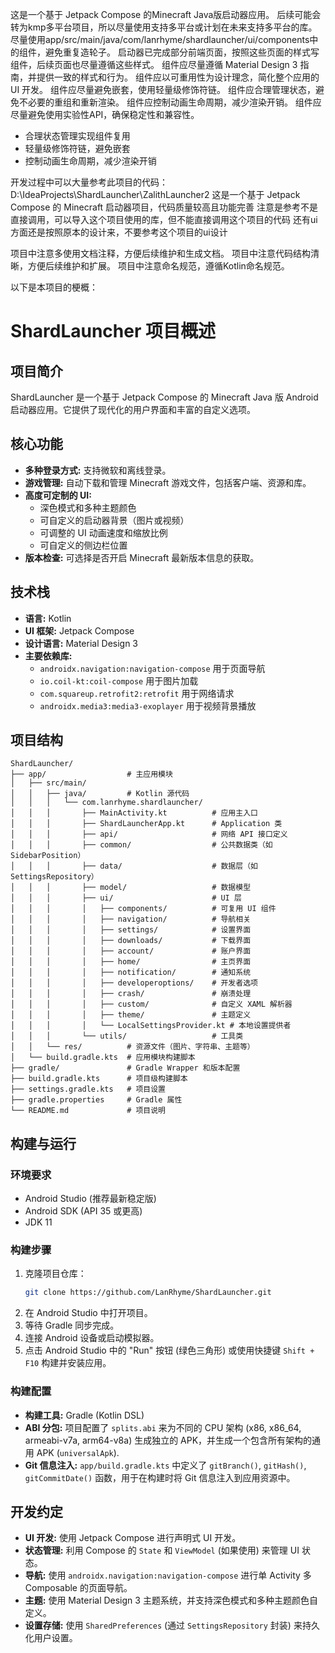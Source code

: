 这是一个基于 Jetpack Compose 的Minecraft Java版启动器应用。
后续可能会转为kmp多平台项目，所以尽量使用支持多平台或计划在未来支持多平台的库。
尽量使用app/src/main/java/com/lanrhyme/shardlauncher/ui/components中的组件，避免重复造轮子。
启动器已完成部分前端页面，按照这些页面的样式写组件，后续页面也尽量遵循这些样式。
组件应尽量遵循 Material Design 3 指南，并提供一致的样式和行为。
组件应以可重用性为设计理念，简化整个应用的 UI 开发。
组件应尽量避免嵌套，使用轻量级修饰符链。
组件应合理管理状态，避免不必要的重组和重新渲染。
组件应控制动画生命周期，减少渲染开销。
组件应尽量避免使用实验性API，确保稳定性和兼容性。

- 合理状态管理实现组件复用
- 轻量级修饰符链，避免嵌套
- 控制动画生命周期，减少渲染开销

开发过程中可以大量参考此项目的代码：D:\IdeaProjects\ShardLauncher\ZalithLauncher2
这是一个基于 Jetpack Compose 的 Minecraft 启动器项目，代码质量较高且功能完善
注意是参考不是直接调用，可以导入这个项目使用的库，但不能直接调用这个项目的代码
还有ui方面还是按照原本的设计来，不要参考这个项目的ui设计

项目中注意多使用文档注释，方便后续维护和生成文档。
项目中注意代码结构清晰，方便后续维护和扩展。
项目中注意命名规范，遵循Kotlin命名规范。

以下是本项目的梗概：

# ShardLauncher 项目概述

## 项目简介

ShardLauncher 是一个基于 Jetpack Compose 的 Minecraft Java 版 Android 启动器应用。它提供了现代化的用户界面和丰富的自定义选项。

## 核心功能

*   **多种登录方式:** 支持微软和离线登录。
*   **游戏管理:** 自动下载和管理 Minecraft 游戏文件，包括客户端、资源和库。
*   **高度可定制的 UI:**
    *   深色模式和多种主题颜色
    *   可自定义的启动器背景（图片或视频）
    *   可调整的 UI 动画速度和缩放比例
    *   可自定义的侧边栏位置
*   **版本检查:** 可选择是否开启 Minecraft 最新版本信息的获取。

## 技术栈

*   **语言:** Kotlin
*   **UI 框架:** Jetpack Compose
*   **设计语言:** Material Design 3
*   **主要依赖库:**
    *   `androidx.navigation:navigation-compose` 用于页面导航
    *   `io.coil-kt:coil-compose` 用于图片加载
    *   `com.squareup.retrofit2:retrofit` 用于网络请求
    *   `androidx.media3:media3-exoplayer` 用于视频背景播放

## 项目结构

```
ShardLauncher/
├── app/                  # 主应用模块
│   ├── src/main/
│   │   ├── java/         # Kotlin 源代码
│   │   │   └── com.lanrhyme.shardlauncher/
│   │   │       ├── MainActivity.kt          # 应用主入口
│   │   │       ├── ShardLauncherApp.kt      # Application 类
│   │   │       ├── api/                     # 网络 API 接口定义
│   │   │       ├── common/                  # 公共数据类（如 SidebarPosition）
│   │   │       ├── data/                    # 数据层（如 SettingsRepository）
│   │   │       ├── model/                   # 数据模型
│   │   │       ├── ui/                      # UI 层
│   │   │       │   ├── components/          # 可复用 UI 组件
│   │   │       │   ├── navigation/          # 导航相关
│   │   │       │   ├── settings/            # 设置界面
│   │   │       │   ├── downloads/           # 下载界面
│   │   │       │   ├── account/             # 账户界面
│   │   │       │   ├── home/                # 主页界面
│   │   │       │   ├── notification/        # 通知系统
│   │   │       │   ├── developeroptions/    # 开发者选项
│   │   │       │   ├── crash/               # 崩溃处理
│   │   │       │   ├── custom/              # 自定义 XAML 解析器
│   │   │       │   ├── theme/               # 主题定义
│   │   │       │   └── LocalSettingsProvider.kt # 本地设置提供者
│   │   │       └── utils/                   # 工具类
│   │   └── res/          # 资源文件（图片、字符串、主题等）
│   └── build.gradle.kts  # 应用模块构建脚本
├── gradle/               # Gradle Wrapper 和版本配置
├── build.gradle.kts      # 项目级构建脚本
├── settings.gradle.kts   # 项目设置
├── gradle.properties     # Gradle 属性
└── README.md             # 项目说明
```

## 构建与运行

### 环境要求

*   Android Studio (推荐最新稳定版)
*   Android SDK (API 35 或更高)
*   JDK 11

### 构建步骤

1.  克隆项目仓库：
    ```bash
    git clone https://github.com/LanRhyme/ShardLauncher.git
    ```
2.  在 Android Studio 中打开项目。
3.  等待 Gradle 同步完成。
4.  连接 Android 设备或启动模拟器。
5.  点击 Android Studio 中的 "Run" 按钮 (绿色三角形) 或使用快捷键 `Shift + F10` 构建并安装应用。

### 构建配置

*   **构建工具:** Gradle (Kotlin DSL)
*   **ABI 分包:** 项目配置了 `splits.abi` 来为不同的 CPU 架构 (x86, x86_64, armeabi-v7a, arm64-v8a) 生成独立的 APK，并生成一个包含所有架构的通用 APK (`universalApk`).
*   **Git 信息注入:** `app/build.gradle.kts` 中定义了 `gitBranch()`, `gitHash()`, `gitCommitDate()` 函数，用于在构建时将 Git 信息注入到应用资源中。

## 开发约定

*   **UI 开发:** 使用 Jetpack Compose 进行声明式 UI 开发。
*   **状态管理:** 利用 Compose 的 `State` 和 `ViewModel` (如果使用) 来管理 UI 状态。
*   **导航:** 使用 `androidx.navigation:navigation-compose` 进行单 Activity 多 Composable 的页面导航。
*   **主题:** 使用 Material Design 3 主题系统，并支持深色模式和多种主题颜色自定义。
*   **设置存储:** 使用 `SharedPreferences` (通过 `SettingsRepository` 封装) 来持久化用户设置。
